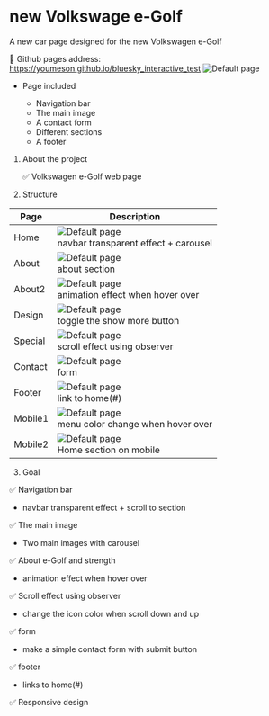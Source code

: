 # new Volkswage e-Golf

A new car page designed for the new Volkswagen e-Golf

🔸 Github pages address: https://youmeson.github.io/bluesky_interactive_test
![Default page](readme_img/screen.png)

- Page included

  - Navigation bar
  - The main image
  - A contact form
  - Different sections
  - A footer

1. About the project

   ✅ Volkswagen e-Golf web page

2. Structure

| Page    | Description                                                                        |
| ------- | ---------------------------------------------------------------------------------- |
| Home    | ![Default page](readme_img/home.png)<br>navbar transparent effect + carousel       |
| About   | ![Default page](readme_img/about.png)<br>about section                             |
| About2  | ![Default page](readme_img/about_strength.png)<br>animation effect when hover over |
| Design  | ![Default page](readme_img/design.png)<br>toggle the show more button              |
| Special | ![Default page](readme_img/special.png)<br>scroll effect using observer            |
| Contact | ![Default page](readme_img/contact.png)<br>form                                    |
| Footer  | ![Default page](readme_img/footer.png)<br>link to home(#)                          |
| Mobile1 | ![Default page](readme_img/mobile_front.png)<br>menu color change when hover over  |
| Mobile2 | ![Default page](readme_img/mobile_menu.png)<br>Home section on mobile              |

3. Goal

✅ Navigation bar

- navbar transparent effect + scroll to section

✅ The main image

- Two main images with carousel

✅ About e-Golf and strength

- animation effect when hover over

✅ Scroll effect using observer

- change the icon color when scroll down and up

✅ form

- make a simple contact form with submit button

✅ footer

- links to home(#)

✅ Responsive design
